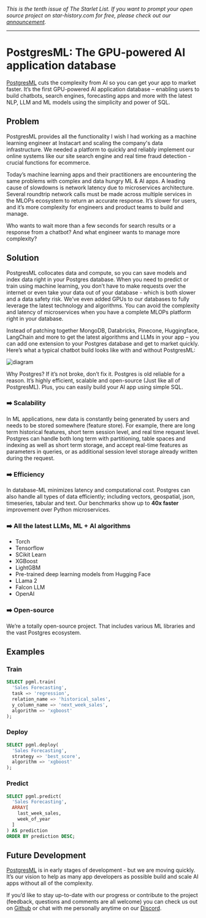 *This is the tenth issue of The Starlet List. If you want to prompt your open source project on star-history.com for free, please check out our [announcement](/blog/list-your-open-source-project).*

---

# PostgresML: The GPU-powered AI application database

[PostgresML](https://postgresml.org/) cuts the complexity from AI so you can get your app to market faster. It’s the first GPU-powered AI application database – enabling users to build chatbots, search engines, forecasting apps and more with the latest NLP, LLM and ML models using the simplicity and power of SQL.

## Problem

PostgresML provides all the functionality I wish I had working as a machine learning engineer at Instacart and scaling the company's data infrastructure. We needed a platform to quickly and reliably implement our online systems like our site search engine and real time fraud detection - crucial functions for ecommerce.  

Today’s machine learning apps and their practitioners are encountering the same problems with complex and data hungry ML & AI apps. A leading cause of slowdowns is network latency due to microservices architecture. Several roundtrip network calls must be made across multiple services in the MLOPs ecosystem to return an accurate response. It’s slower for users, and it’s more complexity for engineers and product teams to build and manage. 

Who wants to wait more than a few seconds for search results or a response from a chatbot? And what engineer wants to manage more complexity?

## Solution

PostgresML collocates data and compute, so you can save models and index data right in your Postgres database. When you need to predict or train using machine learning, you don’t have to make requests over the internet or even take your data out of your database - which is both slower and a data safety risk. We’ve even added GPUs to our databases to fully leverage the latest technology and algorithms. You can avoid the complexity and latency of microservices when you have a complete MLOPs platform right in your database. 

Instead of patching together MongoDB, Databricks, Pinecone, Huggingface, LangChain and more to get the latest algorithms and LLMs in your app  – you can add one extension to your Postgres database and get to market quickly. Here’s what a typical chatbot build looks like with and without PostgresML: 

![diagram](/blog/assets/postgresml/diagram.webp)

Why Postgres? If it’s not broke, don’t fix it. Postgres is old reliable for a reason. It’s highly efficient, scalable and open-source (Just like all of PostgresML). Plus, you can easily build your AI app using simple SQL.

### ➡️ Scalability 

In ML applications, new data is constantly being generated by users and needs to be stored somewhere (feature store). For example, there are long term historical features, short term session level, and real time request level. Postgres can handle both long term with partitioning, table spaces and indexing as well as short term storage, and accept real-time features as parameters in queries, or as additional session level storage already written during the request.

### ➡️ Efficiency 

In database-ML minimizes latency and computational cost. Postgres can also handle all types of data efficiently; including vectors, geospatial, json, timeseries, tabular and text. Our benchmarks show up to **40x faster** improvement over Python microservices.

### ➡️ All the latest LLMs, ML + AI algorithms

- Torch
- Tensorflow
- SCikit Learn
- XGBoost
- LightGBM
- Pre-trained deep learning models from Hugging Face
- LLama 2
- Falcon LLM
- OpenAI

### ➡️ Open-source 

We’re a totally open-source project. That includes various ML libraries and the vast Postgres ecosystem. 

## Examples

### Train

```sql
SELECT pgml.train(
  'Sales Forecasting',
  task => 'regression',
  relation_name => 'historical_sales',
  y_column_name => 'next_week_sales',
  algorithm => 'xgboost'
);
```

### Deploy

```sql
SELECT pgml.deploy(
  'Sales Forecasting',
  strategy => 'best_score',
  algorithm => 'xgboost'
);
```

### Predict

```sql
SELECT pgml.predict(
  'Sales Forecasting',
  ARRAY[
    last_week_sales,
    week_of_year
  ]
) AS prediction
ORDER BY prediction DESC;
```

## Future Development

[PostgresML](https://postgresml.org/) is in early stages of development - but we are moving quickly. It’s our vision to help as many app developers as possible build and scale AI apps without all of the complexity.

If you’d like to stay up-to-date with our progress or contribute to the project (feedback, questions and comments are all welcome) you can check us out on [Github](https://github.com/postgresml/postgresml) or chat with me personally anytime on our [Discord](https://discord.com/invite/DmyJP3qJ7U).
